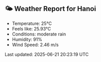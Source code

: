 <!-- WEATHER-START -->
## 🌤 Weather Report for Hanoi

- Temperature: 25°C
- Feels like: 25.93°C
- Conditions: moderate rain
- Humidity: 91%
- Wind Speed: 2.46 m/s

Last updated: 2025-06-21 20:23:19 UTC
<!-- WEATHER-END -->
